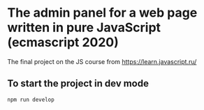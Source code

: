# The admin panel for a web page written in pure JavaScript (ecmascript 2020) 
The final project on the JS course from https://learn.javascript.ru/

## To start the project in dev mode

`npm run develop`

